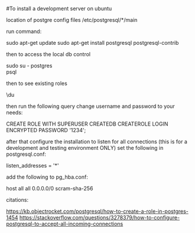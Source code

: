 
#To install a development server on ubuntu 


location of postgre config files
/etc/postgresql/*/main

run command:

sudo apt-get update
sudo apt-get install postgresql postgresql-contrib

then to access the local db control

sudo su - postgres  
psql

then to see existing roles 

\du

then run the following query change username and password to your needs: 

CREATE ROLE <username> WITH SUPERUSER CREATEDB CREATEROLE LOGIN ENCRYPTED PASSWORD '1234'; 


after that configure the installation to listen for all connections (this is for a development and testing environment ONLY)
set the following in postgresql.conf:
  
listen_addresses = '*'

add the following to pg_hba.conf:
  
host    all             all             0.0.0.0/0               scram-sha-256


citations:
  
https://kb.objectrocket.com/postgresql/how-to-create-a-role-in-postgres-1454
https://stackoverflow.com/questions/3278379/how-to-configure-postgresql-to-accept-all-incoming-connections
